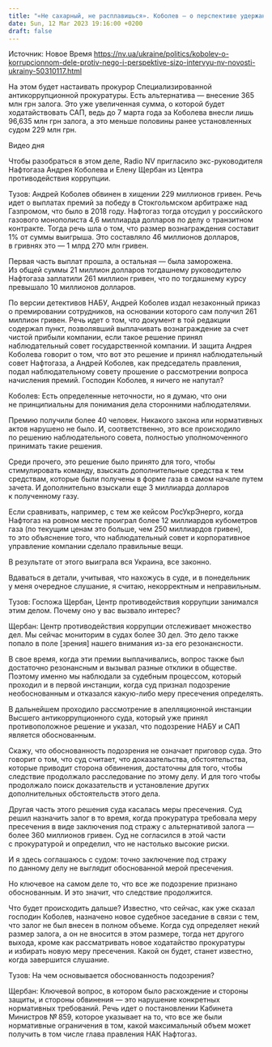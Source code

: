 ```yaml
---
title: "«Не сахарный, не расплавишься». Коболев — о перспективе удержания его под стражей и недостатках антикоррупционных органов. Интервью NV"
date: Sun, 12 Mar 2023 19:16:00 +0200
draft: false
---
```

Источник: Новое Время https://nv.ua/ukraine/politics/kobolev-o-korrupcionnom-dele-protiv-nego-i-perspektive-sizo-intervyu-nv-novosti-ukrainy-50310117.html


На этом будет настаивать прокурор Специализированной антикоррупционной прокуратуры. Есть альтернатива — внесение 365 млн грн залога. Это уже увеличенная сумма, о которой будет ходатайствовать САП, ведь до 7 марта года за Коболева внесли лишь 96,635 млн грн залога, а это меньше половины ранее установленных судом 229 млн грн.

  Видео дня   

Чтобы разобраться в этом деле, Radio NV пригласило экс-руководителя Нафтогаза Андрея Коболева и Елену Щербан из Центра противодействия коррупции.

Тузов: Андрей Коболев обвинен в хищении 229 миллионов гривен. Речь идет о выплатах премий за победу в Стокгольмском арбитраже над Газпромом, что было в 2018 году. Нафтогаз тогда отсудил у российского газового монополиста 4,6 миллиарда долларов по делу о транзитном контракте. Тогда речь шла о том, что размер вознаграждения составит 1% от суммы выигрыша. Это составляло 46 миллионов долларов, в гривнях это — 1 млрд 270 млн гривен.

Первая часть выплат прошла, а остальная — была заморожена. Из общей суммы 21 миллион долларов тогдашнему руководителю Нафтогаза заплатили 261 миллион гривен, что по тогдашнему курсу превышало 10 миллионов долларов.

По версии детективов НАБУ, Андрей Коболев издал незаконный приказ о премировании сотрудников, на основании которого сам получил 261 миллион гривен. Речь идет о том, что документ в той редакции содержал пункт, позволявший выплачивать вознаграждение за счет чистой прибыли компании, если такое решение принял наблюдательный совет государственной компании. И защита Андрея Коболева говорит о том, что вот это решение и принял наблюдательный совет Нафтогаза, а Андрей Коболев, как председатель правления, подал наблюдательному совету прошение о рассмотрении вопроса начисления премий. Господин Коболев, я ничего не напутал?

Коболев: Есть определенные неточности, но я думаю, что они не принципиальны для понимания дела сторонними наблюдателями.

Премию получили более 40 человек. Никакого закона или нормативных актов нарушено не было. И, соответственно, это все происходило по решению наблюдательного совета, полностью уполномоченного принимать такие решения.

Среди прочего, это решение было принято для того, чтобы стимулировать команду, взыскать дополнительные средства к тем средствам, которые были получены в форме газа в самом начале путем зачета. И дополнительно взыскали еще 3 миллиарда долларов к полученному газу.

Если сравнивать, например, с тем же кейсом РосУкрЭнерго, когда Нафтогаз на ровном месте проиграл более 12 миллиардов кубометров газа (по текущим ценам это больше, чем 250 миллиардов гривен), то это объяснение того, что наблюдательный совет и корпоративное управление компании сделало правильные вещи.

В результате от этого выиграла вся Украина, все законно.

Вдаваться в детали, учитывая, что нахожусь в суде, и в понедельник у меня очередное слушание, я считаю, некорректным и неправильным.

Тузов: Госпожа Щербан, Центр противодействия коррупции занимался этим делом. Почему оно у вас вызвало интерес?

Щербан: Центр противодействия коррупции отслеживает множество дел. Мы сейчас мониторим в судах более 30 дел. Это дело также попало в поле [зрения] нашего внимания из-за его резонансности.

В свое время, когда эти премии выплачивались, вопрос также был достаточно резонансным и вызывал разные отклики в обществе. Поэтому именно мы наблюдали за судебным процессом, который проходил и в первой инстанции, когда суд признал подозрение необоснованным и отказался какую-либо меру пресечения определять.

В дальнейшем проходило рассмотрение в апелляционной инстанции Высшего антикоррупционного суда, который уже принял противоположное решение и указал, что подозрение НАБУ и САП является обоснованным.

Скажу, что обоснованность подозрения не означает приговор суда. Это говорит о том, что суд считает, что доказательства, обстоятельства, которые приводит сторона обвинения, достаточны для того, чтобы следствие продолжало расследование по этому делу. И для того чтобы продолжало поиск доказательств и установление других дополнительных обстоятельств этого дела.

Другая часть этого решения суда касалась меры пресечения. Суд решил назначить залог в то время, когда прокуратура требовала меру пресечения в виде заключения под стражу с альтернативой залога — более 360 миллионов гривен. Суд не согласился в этой части с прокуратурой и определил, что не настолько высокие риски.

И я здесь соглашаюсь с судом: точно заключение под стражу по данному делу не выглядит обоснованной мерой пресечения.

Но ключевое на самом деле то, что все же подозрение признано обоснованным. И это значит, что следствие продолжится.

Что будет происходить дальше? Известно, что сейчас, как уже сказал господин Коболев, назначено новое судебное заседание в связи с тем, что залог не был внесен в полном объеме. Когда суд определяет некий размер залога, а он не вносится в этом размере, тогда нет другого выхода, кроме как рассматривать новое ходатайство прокуратуры и избирать новую меру пресечения. Какой он будет, станет известно, когда завершится слушание.

Тузов: На чем основывается обоснованность подозрения?

Щербан: Ключевой вопрос, в котором было расхождение и стороны защиты, и стороны обвинения — это нарушение конкретных нормативных требований. Речь идет о постановлении Кабинета Министров № 859, которое указывает на то, что все же были нормативные ограничения в том, какой максимальный объем может получить в том числе глава правления НАК Нафтогаз.
